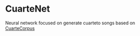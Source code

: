# CuarteNet
Neural network focused on generate cuarteto songs based on [CuarteCorpus](https://github.com/alki22/CuarteCorpus)
